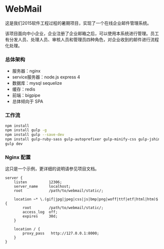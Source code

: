 WebMail
=======

这是我们2015软件工程过程的暑期项目，实现了一个在线企业邮件管理系统。

该项目面向中小企业，企业注册了企业邮箱之后，可以使用本系统进行管理。员工有分发人员、处理人员、审核人员和管理员四种角色，对企业收到的邮件进行流程化处理。

### 总体架构

- 服务器：nginx
- service服务器：node.js express 4
- 数据库：mysql sequelize
- 缓存：redis
- 前端：bigpipe
- 总体倾向于 SPA


### 工作流

``` bash
npm install
npm install gulp -g
npm install gulp --save-dev
npm install gulp-ruby-sass gulp-autoprefixer gulp-minify-css gulp-jshint gulp-concat gulp-uglify gulp-imagemin gulp-clean gulp-notify gulp-rename gulp-livereload gulp-cache --save-dev
gulp dev
```

### Nginx 配置

这只是一个示例，更详细的说明请参见项目文档。

``` nginx
server {
    listen          12306;
    server_name     localhost;
    root            /path/to/webmail/static/;

    location ~* \.(gif|jpg|jpeg|css|js|bmp|png|woff|ttf|etf|html|htm)$ {
        root        /path/to/webmail/static/;
        access_log  off;
        expires     30d;
    }

    location / {
        proxy_pass   http://127.0.0.1:8000;
    }
}
```
